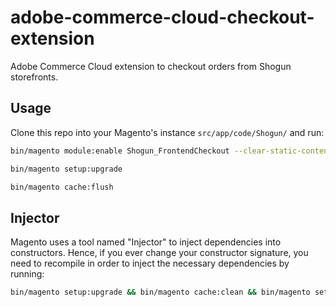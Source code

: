 # adobe-commerce-cloud-checkout-extension
Adobe Commerce Cloud extension to checkout orders from Shogun storefronts.

## Usage

Clone this repo into your Magento's instance `src/app/code/Shogun/` and run:

```bash
bin/magento module:enable Shogun_FrontendCheckout --clear-static-content

bin/magento setup:upgrade

bin/magento cache:flush
```

## Injector

Magento uses a tool named "Injector" to inject dependencies into constructors.
Hence, if you ever change your constructor signature, you need to recompile
in order to inject the necessary dependencies by running:

```bash
bin/magento setup:upgrade && bin/magento cache:clean && bin/magento setup:di:compile
```
